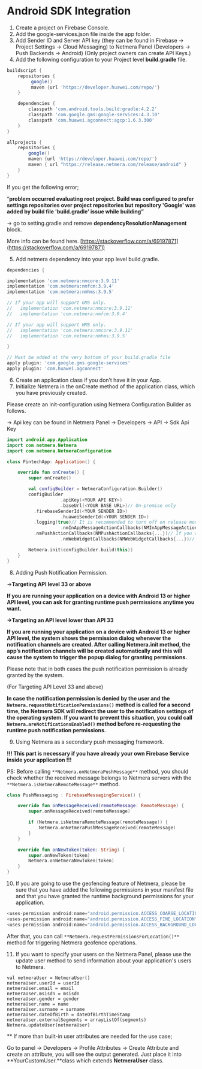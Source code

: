 # Android SDK Integration

1. Create a project on Firebase Console.
2. Add the google-services.json file inside the app folder.
3. Add Sender ID and Server API key (they can be found in Firebase → Project Settings → Cloud Messaging) to Netmera Panel (Developers → Push Backends → Android) (Only project owners can create API Keys.) 
4. Add the following configuration to your Project level **build.gradle** file. 

```groovy
buildscript {
    repositories {
         google()
         maven {url 'https://developer.huawei.com/repo/'}
    }

    dependencies {
	    classpath 'com.android.tools.build:gradle:4.2.2'
	    classpath 'com.google.gms:google-services:4.3.10'
	    classpath 'com.huawei.agconnect:agcp:1.6.3.300'
    }
}

allprojects {
    repositories {
        google()
        maven {url 'https://developer.huawei.com/repo/'}
        maven { url "https://release.netmera.com/release/android" }
    }
}
```

If you get the following error;

“**problem occurred evaluating root project. Build was configured to prefer settings repositories over project repositories but repository 'Google' was added by build file 'build.gradle’ issue while building”**

→ go to setting.gradle and remove **dependencyResolutionManagement** block. 

More info can be found here.  [https://stackoverflow.com/a/69197871](https://stackoverflow.com/a/69197871) 

5. Add netmera dependency into your app level build.gradle.

```groovy
dependencies {

implementation 'com.netmera:nmcore:3.9.11'
implementation 'com.netmera:nmfcm:3.9.4'
implementation 'com.netmera:nmhms:3.9.5'

// If your app will support GMS only. 
//   implementation 'com.netmera:nmcore:3.9.11'
//   implementation 'com.netmera:nmfcm:3.9.4'

// If your app will support HMS only. 
//   implementation 'com.netmera:nmcore:3.9.11'
//   implementation 'com.netmera:nmhms:3.9.5'

}

// Must be added at the very bottom of your build.gradle file
apply plugin: 'com.google.gms.google-services'
apply plugin: 'com.huawei.agconnect'
```

6. Create an application class if you don’t have it in your App. 
7. Initialize Netmera in the onCreate method of the application class, which you have previously created. 

Please create an init-configuration using Netmera Configuration Builder as follows.

→ Api key can be found in Netmera Panel → Developers → API → Sdk Api Key 

```kotlin
import android.app.Application
import com.netmera.Netmera
import com.netmera.NetmeraConfiguration

class FintechApp: Application() {

    override fun onCreate() {
        super.onCreate()

        val configBuilder = NetmeraConfiguration.Builder()
        configBuilder
					.apiKey(<YOUR API KEY>)
					.baseUrl(<YOUR BASE URL>)// On-premise only 
          .firebaseSenderId(<YOUR SENDER ID>)
					.huaweiSenderId(<YOUR SENDER ID>)
          .logging(true)// It is recommended to turn off on release mode 
					.nmInAppMessageActionCallbacks(NMInAppMessageActionCallbacks{...})// If you want to be notified of the received In-App Messages
          .nmPushActionCallbacks(NMPushActionCallbacks{...})// If you want to be notified of the received Push Messages
					.nmWebWidgetCallbacks(NMWebWidgetCallbacks{...})// If you want to take control of Web Widgets

        Netmera.init(configBuilder.build(this))
    }
}
```

8. Adding Push Notification Permission.                                                        

→**Targeting API level 33 or above**                                                                                                        

**If you are running your application on a device with Android 13 or higher API level, you can ask for granting runtime push permissions anytime you want.** 

 **→Targeting an API level lower than API 33**                                                                                            

 **If you are running your application on a device with Android 13 or higher API level, the system shows the permission dialog whenever the notification channels are created. After calling Netmera.init method, the app’s notification channels will be created automatically and this will cause the system to trigger the popup dialog for granting permissions.**

Please note that in both cases the push notification permission is already granted by the system. 

(For Targeting API Level 33 and above)

**In case the notification permission is denied by the user and the `Netmera.requestNotificationPermissions()` method is called for a second time, the Netmera SDK will redirect the user to the notification settings of the operating system. If you want to prevent this situation, you could call `Netmera.areNotificationsEnabled()` method before re-requesting the runtime push notification permissions.**

9. Using Netmera as a secondary push messaging framework.

**!!! This part is necessary if you have already your own Firebase Service inside your application !!!**                                                               

PS: Before calling `**Netmera.onNetmeraPushMessage**` method, you should check whether the received message belongs to Netmera servers with the `**Netmera.isNetmeraRemoteMessage**` method.

```kotlin
class PushMessaging : FirebaseMessagingService() {

    override fun onMessageReceived(remoteMessage: RemoteMessage) {
        super.onMessageReceived(remoteMessage)

        if (Netmera.isNetmeraRemoteMessage(remoteMessage)) {
            Netmera.onNetmeraPushMessageReceived(remoteMessage)
        } 
    }

    override fun onNewToken(token: String) {
        super.onNewToken(token)
        Netmera.onNetmeraNewToken(token)
    }
}
```

10. If you are going to use the geofencing feature of Netmera, please be sure that you have added the following permissions in your manifest file and that you have granted the runtime background permissions for your application. 

```groovy
<uses-permission android:name="android.permission.ACCESS_COARSE_LOCATION"/>
<uses-permission android:name="android.permission.ACCESS_FINE_LOCATION" />
<uses-permission android:name="android.permission.ACCESS_BACKGROUND_LOCATION"/>

```

After that, you can call `**Netmera.requestPermissionsForLocation()**` method for triggering Netmera geofence operations.

11. If you want to specify your users on the Netmera Panel, please use the update user method to send information about your application's users to Netmera. 

```
val netmeraUser = NetmeraUser()
netmeraUser.userId = userId
netmeraUser.email = email
netmeraUser.msisdn = msisdn
netmeraUser.gender = gender
netmeraUser.name = name
netmeraUser.surname = surname
netmeraUser.dateOfBirth = dateOfBirthTimeStamp
netmeraUser.externalSegments = arrayListOf(segments)
Netmera.updateUser(netmeraUser)
```

** If more than built-in user attributes are needed for the use case;

 Go to panel → Developers → Profile Attributes → Create Attribute and create an attribute, you will see the output generated. Just place it into **YourCustomUser.**class which extends **NetmeraUser** class.
